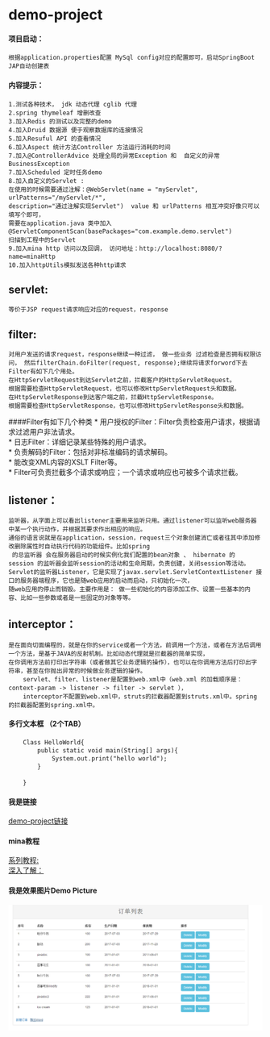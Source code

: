 demo-project
==============

#### 项目启动：
	根据application.properties配置 MySql config对应的配置即可，启动SpringBoot JAP自动创建表     

#### 内容提示：
	1.测试各种技术， jdk 动态代理 cglib 代理        
	2.spring thymeleaf 增删改查         
	3.加入Redis 的测试以及完整的demo  
	4.加入Druid 数据源 便于观察数据库的连接情况      
	5.加入Resuful API 的查看情况           
	6.加入Aspect 统计方法Controller 方法运行消耗的时间         
	7.加入@ControllerAdvice 处理全局的异常Exception 和  自定义的异常BusinessException       
	7.加入Scheduled 定时任务demo        
	8.加入自定义的Servlet :
	在使用的时候需要通过注解：@WebServlet(name = "myServlet", urlPatterns="/myServlet/*",  
	description="通过注解实现Servlet")  value 和 urlPatterns 相互冲突好像只可以填写个即可，  
	需要在application.java 类中加入@ServletComponentScan(basePackages="com.example.demo.servlet")   
	扫描到工程中的Servlet
	9.加入mina http 访问以及回调， 访问地址：http://localhost:8080/?name=minaHttp
	10.加入httpUtils模拟发送各种http请求


servlet:     
------------------
	等价于JSP request请求响应对应的request，response

filter:     
------------------
	对用户发送的请求request，response继续一种过滤， 做一些业务 过滤检查是否拥有权限访问， 然后filterChain.doFilter(request, response);继续将请求forword下去        
	Filter有如下几个用处。       
	在HttpServletRequest到达Servlet之前，拦截客户的HttpServletRequest。      
	根据需要检查HttpServletRequest，也可以修改HttpServletRequest头和数据。     
	在HttpServletResponse到达客户端之前，拦截HttpServletResponse。       
	根据需要检查HttpServletResponse，也可以修改HttpServletResponse头和数据。      

####Filter有如下几个种类
	* 用户授权的Filter：Filter负责检查用户请求，根据请求过滤用户非法请求。        
	* 日志Filter：详细记录某些特殊的用户请求。      
	* 负责解码的Filter：包括对非标准编码的请求解码。     
	* 能改变XML内容的XSLT Filter等。      
	* Filter可负责拦截多个请求或响应；一个请求或响应也可被多个请求拦截。      

listener：           
--------------------
	监听器，从字面上可以看出listener主要用来监听只用。通过listener可以监听web服务器中某一个执行动作，并根据其要求作出相应的响应。                
	通俗的语言说就是在application，session，request三个对象创建消亡或者往其中添加修改删除属性时自动执行代码的功能组件。比如spring                
	 的总监听器 会在服务器启动的时候实例化我们配置的bean对象 、 hibernate 的 session 的监听器会监听session的活动和生命周期，负责创建，关闭session等活动。                
	Servlet的监听器Listener，它是实现了javax.servlet.ServletContextListener 接口的服务器端程序，它也是随web应用的启动而启动，只初始化一次，                
	随web应用的停止而销毁。主要作用是： 做一些初始化的内容添加工作、设置一些基本的内容、比如一些参数或者是一些固定的对象等等。                


interceptor：
--------------------
	是在面向切面编程的，就是在你的service或者一个方法，前调用一个方法，或者在方法后调用一个方法，是基于JAVA的反射机制。比如动态代理就是拦截器的简单实现，                
	在你调用方法前打印出字符串（或者做其它业务逻辑的操作），也可以在你调用方法后打印出字符串，甚至在你抛出异常的时候做业务逻辑的操作。                
	    servlet、filter、listener是配置到web.xml中（web.xml 的加载顺序是：context-param -> listener -> filter -> servlet ），                
	    interceptor不配置到web.xml中，struts的拦截器配置到struts.xml中。spring的拦截器配置到spring.xml中。                

#### 多行文本框 （2个TAB）
		Class HelloWorld{
			public static void main(String[] args){
				System.out.print("hello world");
			}
	
		}


#### 我是链接
[demo-project链接](https://github.com/ninuxGithub/demo-project)<br />


#### mina教程
[系列教程:](http://www.cnblogs.com/wucao/tag/MINA/)<br/>
[深入了解：](http://shiyanjun.cn/archives/category/opensource/mina)



#### 我是效果图片Demo Picture
	
![image](https://github.com/ninuxGithub/demo-project/blob/master/demo.png)


